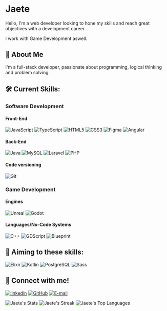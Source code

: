 
# Jaete  

Hello, I'm a web developer looking to hone my skills and reach great objectives with a development career.

I work with Game Development aswell.


## 🚀 About Me

I'm a full-stack developer, passionate about programming, logical thinking and problem solving.

## 🛠 Current Skills:

### Software Development
#### Front-End
![JavaScript](https://img.shields.io/badge/JavaScript-F7DF1E?style=for-the-badge&logo=javascript&logoColor=black)
![TypeScript](https://img.shields.io/badge/TypeScript-007ACC?style=for-the-badge&logo=typescript&logoColor=white)
![HTML5](https://img.shields.io/badge/HTML5-E34F26?style=for-the-badge&logo=html5&logoColor=white)
![CSS3](https://img.shields.io/badge/CSS3-1572B6?style=for-the-badge&logo=css3&logoColor=white)
![Figma](https://img.shields.io/badge/Figma-696969?style=for-the-badge&logo=figma&logoColor=figma)
![Angular](https://img.shields.io/badge/Angular-DD0031?style=for-the-badge&logo=angular&logoColor=white)

#### Back-End
![Java](https://img.shields.io/badge/java-%23ED8B00.svg?style=for-the-badge&logo=openjdk&logoColor=white)
![MySQL](https://img.shields.io/badge/MySQL-00000F?style=for-the-badge&logo=mysql&logoColor=white)
![Laravel](https://img.shields.io/badge/Laravel-FF2D20?style=for-the-badge&logo=laravel&logoColor=white)
![PHP](https://img.shields.io/badge/PHP-777BB4?style=for-the-badge&logo=php&logoColor=white)

#### Code versioning
![Git](https://img.shields.io/badge/GIT-E44C30?style=for-the-badge&logo=git&logoColor=white)

### Game Development
#### Engines
![Unreal](https://img.shields.io/badge/Unreal%20Engine-grey?style=for-the-badge&logo=unrealengine)
![Godot](https://img.shields.io/badge/Godot%20Engine-white?style=for-the-badge&logo=godotengine)

#### Languages/No-Code Systems
![C++](https://img.shields.io/badge/C%20++-00599C?style=for-the-badge&logo=cplusplus)
![GDScript](https://img.shields.io/badge/GDScript-white?style=for-the-badge&logo=godotengine)
![Blueprint](https://img.shields.io/badge/Blueprint-grey?style=for-the-badge&logo=unrealengine)

## 📖 Aiming to these skills:

![Elixir](https://img.shields.io/badge/Elixir-4B275F?style=for-the-badge&logo=elixir&logoColor=white)
![Kotlin](https://img.shields.io/badge/Kotlin-0095D5?&style=for-the-badge&logo=kotlin&logoColor=white)
![PostgreSQL](https://img.shields.io/badge/PostgreSQL-000?style=for-the-badge&logo=postgresql)
![Sass](https://img.shields.io/badge/Sass-000?style=for-the-badge&logo=sass)


## 🔗 Connect with me!
[![linkedin](https://img.shields.io/badge/linkedin-0A66C2?style=for-the-badge&logo=linkedin&logoColor=white)](https://www.linkedin.com/in/jaete/)
[![GitHub](https://img.shields.io/badge/GitHub-100000?style=for-the-badge&logo=github&logoColor=white)](https://github.com/Jaete)
[![E-mail](https://img.shields.io/badge/-Email-000?style=for-the-badge&logo=microsoft-outlook&logoColor=007BFF)](mailto:jaetev@outlook.com)


![Jaete's Stats](https://github-readme-stats.vercel.app/api?username=Jaete&theme=graywhite&show_icons=true&hide_border=true&count_private=true)
![Jaete's Streak](https://github-readme-streak-stats.herokuapp.com/?user=Jaete&theme=graywhite&hide_border=true)
![Jaete's Top Languages](https://github-readme-stats.vercel.app/api/top-langs/?username=Jaete&theme=graywhite&show_icons=true&hide_border=true&layout=compact)
